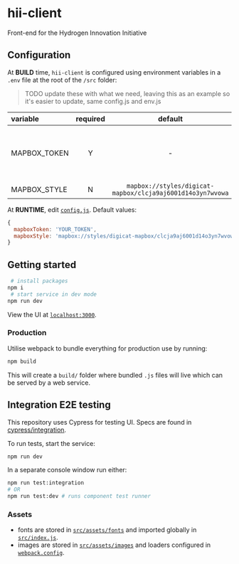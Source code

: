 # hii-client

Front-end for the Hydrogen Innovation Initiative

## Configuration

At **BUILD** time, `hii-client` is configured using environment variables in a `.env` file at the root of the `/src` folder:

> TODO update these with what we need, leaving this as an example so it's easier to update, same config.js and env.js

| variable     | required |                          default                           | description                                                   |
| :----------- | :------: | :--------------------------------------------------------: | :------------------------------------------------------------ |
| MAPBOX_TOKEN |    Y     |                             -                              | Required to render the map. Token for your Mapbox account     |
| MAPBOX_STYLE |    N     | `mapbox://styles/digicat-mapbox/clcja9aj6001d14o3yn7wvowa` | Map [style](https://docs.mapbox.com/mapbox-gl-js/style-spec/) |

At **RUNTIME**, edit [`config.js`](./public/config.js). Default values:

```js
{
  mapboxToken: 'YOUR_TOKEN',
  mapboxStyle: 'mapbox://styles/digicat-mapbox/clcja9aj6001d14o3yn7wvowa',
}
```

## Getting started

```sh
 # install packages
npm i
 # start service in dev mode
npm run dev
```

View the UI at [`localhost:3000`](http://localhost:3000/).

### Production

Utilise webpack to bundle everything for production use by running:

```sh
npm build
```

This will create a `build/` folder where bundled `.js` files will live which can be served by a web service.

## Integration E2E testing

This repository uses Cypress for testing UI. Specs are found in [cypress/integration](./cypress/integration).

To run tests, start the service:

```sh
npm run dev
```

In a separate console window run either:

```sh
npm run test:integration
# OR
npm run test:dev # runs component test runner
```

### Assets

- fonts are stored in [`src/assets/fonts`](./src/assets/fonts) and imported globally in [`src/index.js`](./src/index.js).
- images are stored in [`src/assets/images`](./src/assets/images/) and loaders configured in [`webpack.config`](./webpack.config.js).
